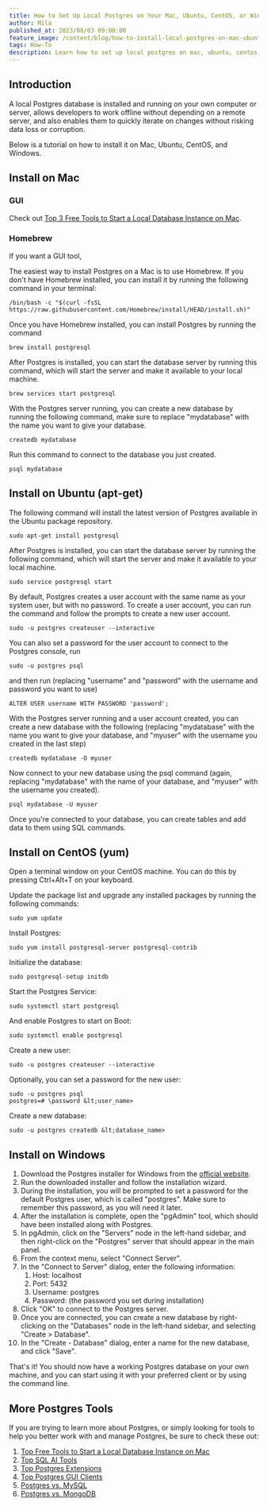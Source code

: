 ```yaml
---
title: How to Set Up Local Postgres on Your Mac, Ubuntu, CentOS, or Windows
author: Mila
published_at: 2023/08/03 09:00:00
feature_image: /content/blog/how-to-install-local-postgres-on-mac-ubuntu-centos-windows/banner.webp
tags: How-To
description: Learn how to set up local postgres on mac, ubuntu, centos and windows.
---
```


## Introduction

A local Postgres database is installed and running on your own computer or server, allows developers to work offline without depending on a remote server, and also enables them to quickly iterate on changes without risking data loss or corruption.

Below is a tutorial on how to install it on Mac, Ubuntu, CentOS, and Windows.

## Install on Mac

### GUI

Check out [Top 3 Free Tools to Start a Local Database Instance on Mac](/blog/free-tools-to-start-local-database-on-mac).

### Homebrew

If you want a GUI tool,

The easiest way to install Postgres on a Mac is to use Homebrew. If you don't have Homebrew installed, you can install it by running the following command in your terminal:

```text
/bin/bash -c "$(curl -fsSL https://raw.githubusercontent.com/Homebrew/install/HEAD/install.sh)"
```

Once you have Homebrew installed, you can install Postgres by running the command

```text
brew install postgresql
```

After Postgres is installed, you can start the database server by running this command, which will start the server and make it available to your local machine.

```text
brew services start postgresql
```

With the Postgres server running, you can create a new database by running the following command, make sure to replace "mydatabase" with the name you want to give your database.

```text
createdb mydatabase
```

Run this command to connect to the database you just created.

```text
psql mydatabase
```

## Install on Ubuntu (apt-get)

The following command will install the latest version of Postgres available in the Ubuntu package repository.

```text
sudo apt-get install postgresql
```

After Postgres is installed, you can start the database server by running the following command, which will start the server and make it available to your local machine.

```text
sudo service postgresql start
```

By default, Postgres creates a user account with the same name as your system user, but with no password. To create a user account, you can run the command and follow the prompts to create a new user account.

```text
sudo -u postgres createuser --interactive
```

You can also set a password for the user account to connect to the Postgres console, run

```text
sudo -u postgres psql
```

and then run (replacing "username" and "password" with the username and password you want to use)

```text
ALTER USER username WITH PASSWORD 'password';
```

With the Postgres server running and a user account created, you can create a new database with the following (replacing "mydatabase" with the name you want to give your database, and "myuser" with the username you created in the last step)

```text
createdb mydatabase -O myuser
```

Now connect to your new database using the psql command (again, replacing "mydatabase" with the name of your database, and "myuser" with the username you created).

```text
psql mydatabase -U myuser
```

Once you're connected to your database, you can create tables and add data to them using SQL commands.

## Install on CentOS (yum)

Open a terminal window on your CentOS machine. You can do this by pressing Ctrl+Alt+T on your keyboard.

Update the package list and upgrade any installed packages by running the following commands:

```text
sudo yum update
```

Install Postgres:

```text
sudo yum install postgresql-server postgresql-contrib
```

Initialize the database:

```text
sudo postgresql-setup initdb
```

Start the Postgres Service:

```text
sudo systemctl start postgresql
```

And enable Postgres to start on Boot:

```text
sudo systemctl enable postgresql
```

Create a new user:

```text
sudo -u postgres createuser --interactive
```

Optionally, you can set a password for the new user:

```text
sudo -u postgres psql
postgres=# \password &lt;user_name>
```

Create a new database:

```text
sudo -u postgres createdb &lt;database_name>
```

## Install on Windows

1. Download the Postgres installer for Windows from the [official website](https://www.postgresql.org/download/windows/).
1. Run the downloaded installer and follow the installation wizard.
1. During the installation, you will be prompted to set a password for the default Postgres user, which is called "postgres". Make sure to remember this password, as you will need it later.
1. After the installation is complete, open the "pgAdmin" tool, which should have been installed along with Postgres.
1. In pgAdmin, click on the "Servers" node in the left-hand sidebar, and then right-click on the "Postgres" server that should appear in the main panel.
1. From the context menu, select "Connect Server".
1. In the "Connect to Server" dialog, enter the following information:
   1. Host: localhost
   2. Port: 5432
   3. Username: postgres
   4. Password: (the password you set during installation)
1. Click "OK" to connect to the Postgres server.
1. Once you are connected, you can create a new database by right-clicking on the "Databases" node in the left-hand sidebar, and selecting "Create > Database".
1. In the "Create - Database" dialog, enter a name for the new database, and click "Save".

That's it! You should now have a working Postgres database on your own machine, and you can start using it with your preferred client or by using the command line.

## More Postgres Tools

If you are trying to learn more about Postgres, or simply looking for tools to help you better work with and manage Postgres, be sure to check these out:

1. [Top Free Tools to Start a Local Database Instance on Mac](/blog/free-tools-to-start-local-database-on-mac)
1. [Top SQL AI Tools](/blog/top-sql-ai-tools/)
1. [Top Postgres Extensions](/blog/top-postgres-extension/)
1. [Top Postgres GUI Clients](/blog/top-postgres-gui-client/)
1. [Postgres vs. MySQL](/blog/postgres-vs-mysql/)
1. [Postgres vs. MongoDB](/blog/postgres-vs-mongodb/)

